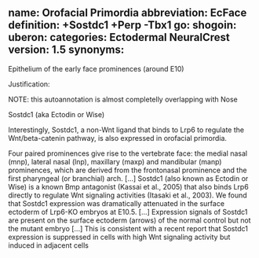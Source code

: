 name: Orofacial Primordia
abbreviation: EcFace
definition: +Sostdc1 +Perp -Tbx1
go:
shogoin: 
uberon:
categories: Ectodermal NeuralCrest
version: 1.5
synonyms:
---

Epithelium of the early face prominences (around E10)

Justification:

NOTE: this autoannotation is almost completelly overlapping with Nose

Sostdc1 (aka Ectodin or Wise) 

Interestingly, Sostdc1, a non-Wnt ligand that binds to Lrp6 to regulate the Wnt/beta-catenin pathway, is also expressed in orofacial primordia.

Four paired prominences give rise to the vertebrate face: the medial nasal (mnp), lateral nasal (lnp), maxillary (maxp) and mandibular (manp) prominences, which are derived from the frontonasal prominence and the first pharyngeal (or branchial) arch.
[...] Sostdc1 (also known as Ectodin or Wise) is a known Bmp antagonist (Kassai et al., 2005) that also binds Lrp6 directly to regulate Wnt signaling activities (Itasaki et al., 2003). We found that Sostdc1 expression was dramatically attenuated in the surface ectoderm of Lrp6-KO embryos at E10.5.
[...] Expression signals of Sostdc1 are present on the surface ectoderm (arrows) of the normal control but not the mutant embryo
[...] This is consistent with a recent report that Sostdc1 expression is suppressed in cells with high Wnt signaling activity but induced in adjacent cells